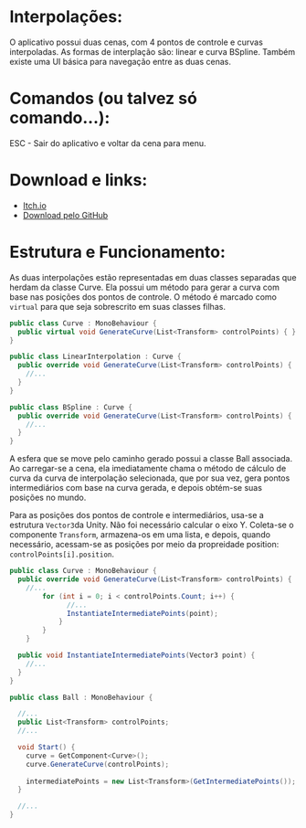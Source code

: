 # Interpolações:
O aplicativo possui duas cenas, com 4 pontos de controle e curvas interpoladas. As formas de interplação são: linear e curva BSpline. Também existe uma UI básica para navegação entre as duas cenas.

# Comandos (ou talvez só comando...):
ESC - Sair do aplicativo e voltar da cena para menu.

# Download e links:
- [Itch.io](https://flyingdrag0n.itch.io/ca20251interpolacoes)
- [Download pelo GitHub](https://github.com/flyinggdragon/AC20252/releases/tag/Interpolações)

# Estrutura e Funcionamento:
As duas interpolações estão representadas em duas classes separadas que herdam da classe Curve. Ela possui um método para gerar a curva com base nas posições dos pontos de controle. O método é marcado como ```virtual``` para que seja sobrescrito em suas classes filhas.
```cs
public class Curve : MonoBehaviour {
  public virtual void GenerateCurve(List<Transform> controlPoints) { }
}
```

```cs
public class LinearInterpolation : Curve {
  public override void GenerateCurve(List<Transform> controlPoints) {
    //...
  }
}
```

```cs
public class BSpline : Curve {
  public override void GenerateCurve(List<Transform> controlPoints) {
    //...
  }
}
```

A esfera que se move pelo caminho gerado possui a classe Ball associada. Ao carregar-se a cena, ela imediatamente chama o método de cálculo de curva da curva de interpolação selecionada, que por sua vez, gera pontos intermediários com base na curva gerada, e depois obtém-se suas posições no mundo.

Para as posições dos pontos de controle e intermediários, usa-se a estrutura ```Vector3```da Unity. Não foi necessário calcular o eixo Y. Coleta-se o componente ```Transform```, armazena-os em uma lista, e depois, quando necessário, acessam-se as posições por meio da propreidade position: ```controlPoints[i].position```.

```cs
public class Curve : MonoBehaviour {
  public override void GenerateCurve(List<Transform> controlPoints) {
    //...
        for (int i = 0; i < controlPoints.Count; i++) {
              //...
              InstantiateIntermediatePoints(point);
            }
        }
    }

  public void InstantiateIntermediatePoints(Vector3 point) {
    //...
  }
}
```

```cs
public class Ball : MonoBehaviour {

  //...
  public List<Transform> controlPoints;
  //...

  void Start() {
    curve = GetComponent<Curve>();
    curve.GenerateCurve(controlPoints);
  
    intermediatePoints = new List<Transform>(GetIntermediatePoints());
  }

  //...
}
```
